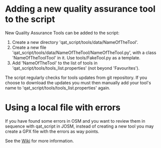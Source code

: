 Adding a new quality assurance tool to the script
=================================================
New Quality Assurance Tools can be added to the script:

1. Create a new directory 'qat_script/tools/data/NameOfTheTool'.
2. Create a new file 'qat_script/tools/data/NameOfTheTool/NameOfTheTool.py', with a class 'NameOfTheToolTool' in it. Use tools/FakeTool.py as a template.
3. Add 'NameOfTheTool' to the list of tools in 'qat_script/tools/tools_list.properties' (not beyond 'Favourites').

The script regularly checks for tools updates from git repository. If you choose to download the updates you must then manually add your tool's name to 'qat_script/tools/tools_list.properties' again.

Using a local file with errors
==============================
If you have found some errors in OSM and you want to review them in sequence with qat_script in JOSM, instead of creating a new tool you may create a GPX file with the errors as way points.

See the [Wiki](http://wiki.openstreetmap.org/wiki/Quality_Assurance_Tools_script#Local_file) for more information.



